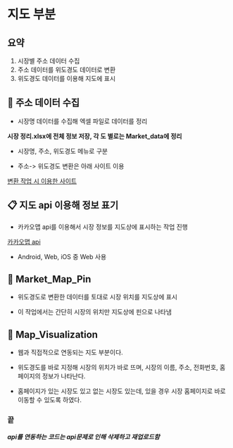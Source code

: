 # 지도 부분

## 요약


1. 시장별 주소 데이터 수집
2. 주소 데이터를 위도경도 데이터로 변환
3. 위도경도 데이터를 이용해 지도에 표시


## :satellite: 주소 데이터 수집


- 시장명 데이터를 수집해 엑셀 파일로 데이터를 정리


**시장 정리.xlsx에 전체 정보 저장, 각 도 별로는 Market_data에 정리**


- 시장명, 주소, 위도경도 메뉴로 구분



- 주소-> 위도경도 변환은 아래 사이트 이용


[변환 작업 시 이용한 사이트](https://deveapp.com/map.php)



## :clipboard: 지도 api 이용해 정보 표기


- 카카오맵 api를 이용해서 시장 정보를 지도상에 표시하는 작업 진행


[카카오맵 api](https://apis.map.kakao.com/) 


- Android, Web, iOS 중 Web 사용



## :pushpin: Market_Map_Pin


- 위도경도로 변환한 데이터를 토대로 시장 위치를 지도상에 표시


- 이 작업에서는 간단히 시장의 위치만 지도상에 핀으로 나타냄




## :fork_and_knife: Map_Visualization


- 웹과 직접적으로 연동되는 지도 부분이다.


- 위도경도를 바로 지정해 시장의 위치가 바로 뜨며, 시장의 이름, 주소, 전화번호, 홈페이지의 정보가 나타난다.


- 홈페이지가 있는 시장도 있고 없는 시장도 있는데, 있을 경우 시장 홈페이지로 바로 이동할 수 있도록 하였다.





### 끝

***api를 연동하는 코드는 api문제로 인해 삭제하고 재업로드함***



